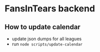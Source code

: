 # FansInTears backend

## How to update calendar
- update json dumps for all leagues
- run `node scripts/update-calendar`
